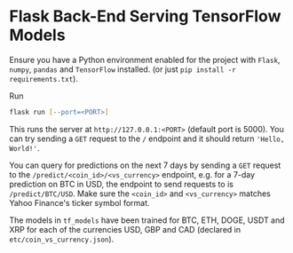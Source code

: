 # Flask Back-End Serving TensorFlow Models

Ensure you have a Python environment enabled for the project with `Flask`, `numpy`, `pandas` and `TensorFlow` installed.
(or just `pip install -r requirements.txt`).

Run

```zsh
flask run [--port=<PORT>]
```

This runs the server at `http://127.0.0.1:<PORT>` (default port is 5000). You can try sending a `GET` request to the `/` endpoint and it should
return `'Hello, World!'`.

You can query for predictions on the next 7 days by sending a `GET` request to the `/predict/<coin_id>/<vs_currency>`
endpoint, e.g. for a 7-day prediction on BTC in USD, the endpoint to send requests to is `/predict/BTC/USD`. Make
sure the `<coin_id>` and `<vs_currency>` matches Yahoo Finance's ticker symbol format.

The models in `tf_models` have been trained for BTC, ETH, DOGE, USDT and XRP for each of the currencies USD, GBP and CAD (declared in `etc/coin_vs_currency.json`).

